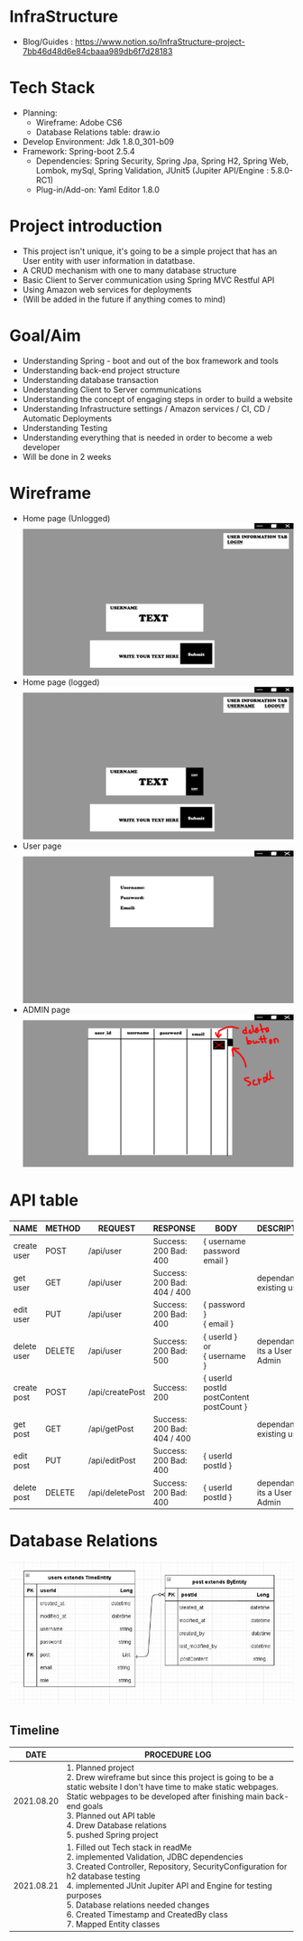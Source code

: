 # InfraStructure
- Blog/Guides : https://www.notion.so/InfraStructure-project-7bb46d48d6e84cbaaa989db6f7d28183

# Tech Stack
- Planning:
  - Wireframe: Adobe CS6
  - Database Relations table: draw.io
- Develop Environment: Jdk 1.8.0_301-b09
- Framework: Spring-boot 2.5.4
  - Dependencies: Spring Security, Spring Jpa, Spring H2, Spring Web, Lombok, mySql, Spring Validation, JUnit5 (Jupiter API/Engine : 5.8.0-RC1)
  - Plug-in/Add-on: Yaml Editor 1.8.0

# Project introduction
- This project isn't unique, it's going to be a simple project that has an User entity with user information in datatbase.
- A CRUD mechanism with one to many database structure
- Basic Client to Server communication using Spring MVC Restful API
- Using Amazon web services for deployments
- (Will be added in the future if anything comes to mind)

# Goal/Aim
- Understanding Spring - boot and out of the box framework and tools
- Understanding back-end project structure
- Understanding database transaction
- Understanding Client to Server communications
- Understanding the concept of engaging steps in order to build a website
- Understanding Infrastructure settings / Amazon services / CI, CD / Automatic Deployments
- Understanding Testing
- Understanding everything that is needed in order to become a web developer
- Will be done in 2 weeks

# Wireframe
- Home page (Unlogged)
![](InfraStructure/PIC/HOME.jpg)
- Home page (logged)
![](InfraStructure/PIC/USER.jpg)
- User page
![](InfraStructure/PIC/MYPAGE.jpg)
- ADMIN page
![](InfraStructure/PIC/ADMIN.jpg)

# API table
| NAME      | METHOD   |   REQUEST | RESPONSE | BODY | DESCRIPTION   |
| ---------- | ---------- |---------- |---------- |---------- | ---------- |
| create user | POST | /api/user | Success: 200 Bad: 400 | { username </br> password </br> email } </br> | |
| get user | GET | /api/user | Success: 200 Bad: 404 / 400 | | dependant on existing users |
| edit user | PUT | /api/user | Success: 200 Bad: 400 | { password } </br> { email } </br> ||
| delete user | DELETE | /api/user | Success: 200 Bad: 500 | { userId } </br> or </br> { username } | dependant if its a User or Admin |
| create post| POST | /api/createPost | Success: 200 | { userId </br> postId </br> postContent </br> postCount }| |
| get post | GET | /api/getPost | Success: 200 Bad: 404 / 400  | | dependant on existing users |
| edit post | PUT | /api/editPost | Success: 200 Bad: 400 | { userId </br> postId } | |
| delete post | DELETE | /api/deletePost | Success: 200 Bad: 400 | { userId </br> postId } | dependant if its a User or Admin |

# Database Relations
![](InfraStructure/PIC/relations2.JPG)

## Timeline
| DATE      | PROCEDURE LOG                                                |
| ---------- | ------------------------------------------------------------ |
| 2021.08.20 | 1. Planned project </br> 2. Drew wireframe but since this project is going to be a static website I don't have time to make static webpages. Static webpages to be developed after finishing main back-end goals </br> 3. Planned out API table </br> 4. Drew Database relations </br> 5. pushed Spring project |
| 2021.08.21 | 1. Filled out Tech stack in readMe </br> 2. implemented Validation, JDBC dependencies </br> 3. Created Controller, Repository, SecurityConfiguration for h2 database testing </br> 4. implemented JUnit Jupiter API and Engine for testing purposes </br> 5. Database relations needed changes </br> 6. Created Timestamp and CreatedBy class </br> 7. Mapped Entity classes |
